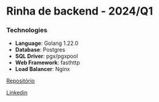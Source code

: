 # Rinha de backend - 2024/Q1

### Technologies
* **Language**: Golang 1.22.0
* **Database**: Postgres
* **SQL Driver**: pgx/pgxpool
* **Web Framework**: fasthttp
* **Load Balancer**: Nginx

[Repositório](https://github.com/guihbc/rinha-de-backend-2024-q1-go)

[Linkedin](https://www.linkedin.com/in/guihchaves/)
